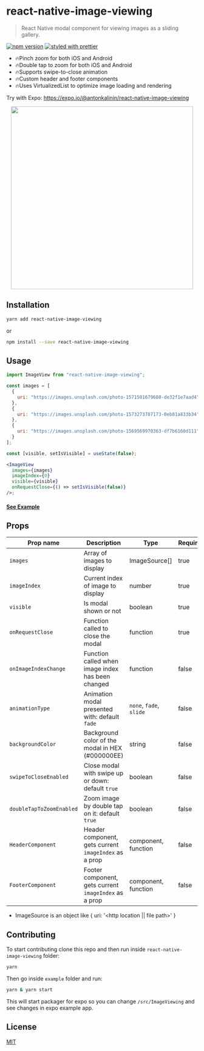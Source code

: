# react-native-image-viewing

> React Native modal component for viewing images as a sliding gallery.

[![npm version](https://badge.fury.io/js/react-native-image-viewing.svg)](https://badge.fury.io/js/react-native-image-viewing)
[![styled with prettier](https://img.shields.io/badge/styled_with-prettier-ff69b4.svg)](https://github.com/prettier/prettier)

- 🔥Pinch zoom for both iOS and Android
- 🔥Double tap to zoom for both iOS and Android
- 🔥Supports swipe-to-close animation
- 🔥Custom header and footer components
- 🔥Uses VirtualizedList to optimize image loading and rendering

Try with Expo: https://expo.io/@antonkalinin/react-native-image-viewing

<p align="center">
  <img src="https://github.com/jobtoday/react-native-image-viewing/blob/master/demo.gif?raw=true" height="480" />
</p>

## Installation

```bash
yarn add react-native-image-viewing
```

or

```bash
npm install --save react-native-image-viewing
```

## Usage

```jsx
import ImageView from "react-native-image-viewing";

const images = [
  {
    uri: "https://images.unsplash.com/photo-1571501679680-de32f1e7aad4"
  },
  {
    uri: "https://images.unsplash.com/photo-1573273787173-0eb81a833b34"
  },
  {
    uri: "https://images.unsplash.com/photo-1569569970363-df7b6160d111"
  }
];

const [visible, setIsVisible] = useState(false);

<ImageView
  images={images}
  imageIndex={0}
  visible={visible}
  onRequestClose={() => setIsVisible(false)}
/>;
```

#### [See Example](https://github.com/jobtoday/react-native-image-viewing/blob/master/example/App.tsx#L62-L80)

## Props

| Prop name                | Description                                           | Type                    | Required |
| ------------------------ | ----------------------------------------------------- | ----------------------- | -------- |
| `images`                 | Array of images to display                            | ImageSource[]           | true     |
| `imageIndex`             | Current index of image to display                     | number                  | true     |
| `visible`                | Is modal shown or not                                 | boolean                 | true     |
| `onRequestClose`         | Function called to close the modal                    | function                | true     |
| `onImageIndexChange`     | Function called when image index has been changed     | function                | false    |
| `animationType`          | Animation modal presented with: default `fade`        | `none`, `fade`, `slide` | false    |
| `backgroundColor`        | Background color of the modal in HEX (#000000EE)      | string                  | false    |
| `swipeToCloseEnabled`    | Close modal with swipe up or down: default `true`     | boolean                 | false    |
| `doubleTapToZoomEnabled` | Zoom image by double tap on it: default `true`        | boolean                 | false    |
| `HeaderComponent`        | Header component, gets current `imageIndex` as a prop | component, function     | false    |
| `FooterComponent`        | Footer component, gets current `imageIndex` as a prop | component, function     | false    |

- ImageSource is an object like { uri: '<http location || file path>' }

## Contributing

To start contributing clone this repo and then run inside `react-native-image-viewing` folder:

```bash
yarn
```

Then go inside `example` folder and run:

```bash
yarn & yarn start
```

This will start packager for expo so you can change `/src/ImageViewing` and see changes in expo example app.

## License

[MIT](LICENSE)
